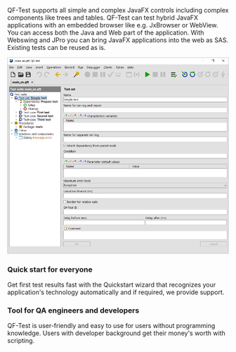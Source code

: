 QF-Test supports all simple and complex JavaFX controls including complex components like trees and tables. QF-Test can test hybrid JavaFX applications with an embedded browser like e.g. JxBrowser or WebView. You can access both the Java and Web part of the application. With Webswing and JPro you can bring JavaFX applications into the web as SAS. Existing tests can be reused as is.

![QF-Test Screenshot](screenshot.png)

### Quick start for everyone

Get first test results fast with the Quickstart wizard that recognizes your application's technology automatically and if required, we provide support.

### Tool for QA engineers and developers

QF-Test is user-friendly and easy to use for users without programming knowledge.
Users with developer background get their money's worth with scripting.
